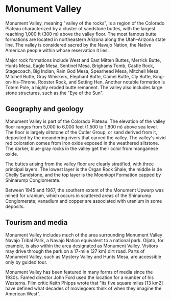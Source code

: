 # Monument Valley

Monument Valley, meaning "valley of the rocks", is a region of the Colorado Plateau characterized by a cluster of sandstone buttes, with the largest reaching 1,000 ft (300 m) above the valley floor. The most famous butte formations are located in northeastern Arizona along the Utah–Arizona state line. The valley is considered sacred by the Navajo Nation, the Native American people within whose reservation it lies.

Major rock formations include West and East Mitten Buttes, Merrick Butte, Hunts Mesa, Eagle Mesa, Sentinel Mesa, Brighams Tomb, Castle Rock, Stagecoach, Big Indian, Rain God Mesa, Spearhead Mesa, Mitchell Mesa, Mitchell Butte, Gray Whiskers, Elephant Butte, Camel Butte, Cly Butte, King-on-his-Throne, Rooster Rock, and Setting Hen. Another notable formation is Totem Pole, a highly eroded butte remanent. The valley also includes large stone structures, such as the "Eye of the Sun".

## Geography and geology

Monument Valley is part of the Colorado Plateau. The elevation of the valley floor ranges from 5,000 to 6,000 feet (1,500 to 1,800 m) above sea level. The floor is largely siltstone of the Cutler Group, or sand derived from it, deposited by the meandering rivers that carved the valley. The valley's vivid red coloration comes from iron oxide exposed in the weathered siltstone. The darker, blue-gray rocks in the valley get their color from manganese oxide.

The buttes arising from the valley floor are clearly stratified, with three principal layers. The lowest layer is the Organ Rock Shale, the middle is de Chelly Sandstone, and the top layer is the Moenkopi Formation capped by Shinarump Conglomerate. 

Between 1945 and 1967, the southern extent of the Monument Upwarp was mined for uranium, which occurs in scattered areas of the Shinarump Conglomerate; vanadium and copper are associated with uranium in some deposits.

## Tourism and media

Monument Valley includes much of the area surrounding Monument Valley Navajo Tribal Park, a Navajo Nation equivalent to a national park. Oljato, for example, is also within the area designated as Monument Valley.  Visitors may drive through the park on a 17-mile (27 km) dirt road. Parts of Monument Valley, such as Mystery Valley and Hunts Mesa, are accessible only by guided tour.

Monument Valley has been featured in many forms of media since the 1930s. Famed director John Ford used the location for a number of his Westerns. Film critic Keith Phipps wrote that "its five square miles [13 km2] have defined what decades of moviegoers think of when they imagine the American West".
